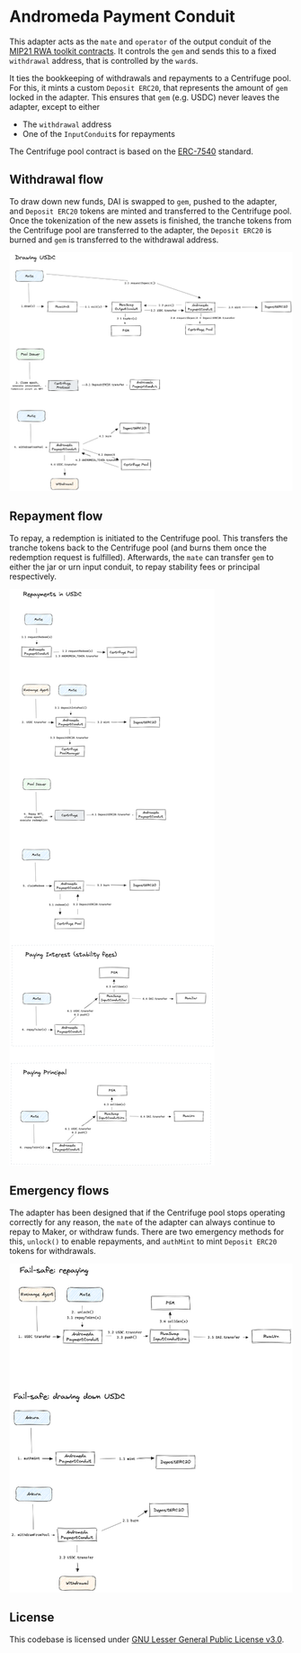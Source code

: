 # Andromeda Payment Conduit

This adapter acts as the `mate` and `operator` of the output conduit of the [MIP21 RWA toolkit contracts](https://github.com/makerdao/rwa-toolkit/tree/master). It controls the `gem` and sends this to a fixed `withdrawal` address, that is controlled by the `ward`s.

It ties the bookkeeping of withdrawals and repayments to a Centrifuge pool. For this, it mints a custom `Deposit ERC20`, that represents the amount of `gem` locked in the adapter. This ensures that `gem` (e.g. USDC) never leaves the adapter, except to either
* The `withdrawal` address
* One of the `InputConduit`s for repayments

The Centrifuge pool contract is based on the [ERC-7540](https://eips.ethereum.org/EIPS/eip-7540) standard.

## Withdrawal flow
To draw down new funds, DAI is swapped to `gem`, pushed to the adapter, and `Deposit ERC20` tokens are minted and transferred to the Centrifuge pool. Once the tokenization of the new assets is finished, the tranche tokens from the Centrifuge pool are transferred to the adapter, the `Deposit ERC20` is burned and `gem` is transferred to the withdrawal address.

![Withdrawals](./assets/withdrawals.png)

## Repayment flow
To repay, a redemption is initiated to the Centrifuge pool. This transfers the tranche tokens back to the Centrifuge pool (and burns them once the redemption request is fulfilled). Afterwards, the `mate` can transfer `gem` to either the jar or urn input conduit, to repay stability fees or principal respectively.

![Repaymens](./assets/repayments.png)

## Emergency flows
The adapter has been designed that if the Centrifuge pool stops operating correctly for any reason, the `mate` of the adapter can always continue to repay to Maker, or withdraw funds. There are two emergency methods for this, `unlock()` to enable repayments, and `authMint` to mint `Deposit ERC20` tokens for withdrawals.

![Emergency](./assets/fail-safes.png)

## License
This codebase is licensed under [GNU Lesser General Public License v3.0](https://github.com/centrifuge/liquidity-pools/blob/main/LICENSE).

